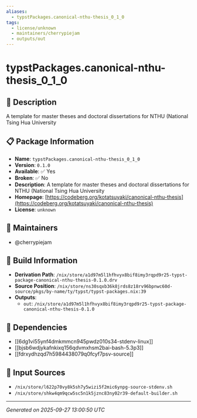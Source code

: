 ```yaml
---
aliases:
  - typstPackages.canonical-nthu-thesis_0_1_0
tags:
  - license/unknown
  - maintainers/cherrypiejam
  - outputs/out
---
```


# typstPackages.canonical-nthu-thesis_0_1_0

## 📝 Description

A template for master theses and doctoral dissertations for NTHU (National Tsing Hua University

## 📋 Package Information

- **Name**: `typstPackages.canonical-nthu-thesis_0_1_0`
- **Version**: `0.1.0`
- **Available**: ✅ Yes
- **Broken**: ✅ No
- **Description**: A template for master theses and doctoral dissertations for NTHU (National Tsing Hua University
- **Homepage**: [https://codeberg.org/kotatsuyaki/canonical-nthu-thesis](https://codeberg.org/kotatsuyaki/canonical-nthu-thesis)
- **License**: `unknown`
## 👥 Maintainers

- @cherrypiejam


## 🔧 Build Information

- **Derivation Path**: `/nix/store/a1d97m5l1hfhvyx8bif8imy3rqpd9r25-typst-package-canonical-nthu-thesis-0.1.0.drv`
- **Source Position**: `/nix/store/ns30sqxb36k8jrds8z18rv96bpnwc60d-source/pkgs/by-name/ty/typst/typst-packages.nix:39`
- **Outputs**:
  - `out`:  `/nix/store/a1d97m5l1hfhvyx8bif8imy3rqpd9r25-typst-package-canonical-nthu-thesis-0.1.0`

## 🔗 Dependencies

- [[6dg1vi55ynf4dmkmmcn945pwdz010s34-stdenv-linux]]
- [[bjsb6wdjykafnkixq156qdvmxhsm2bai-bash-5.3p3]]
- [[fdrxydhzqd7h5984438079q0fcyf7psv-source]]

## 📁 Input Sources

- `/nix/store/l622p70vy8k5sh7y5wizi5f2mic6ynpg-source-stdenv.sh`
- `/nix/store/shkw4qm9qcw5sc5n1k5jznc83ny02r39-default-builder.sh`

---
*Generated on 2025-09-27 13:00:50 UTC*
